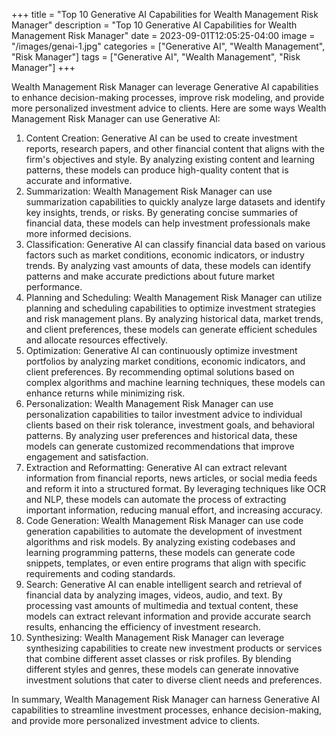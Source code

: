 +++
title = "Top 10 Generative AI Capabilities for Wealth Management Risk Manager"
description = "Top 10 Generative AI Capabilities for Wealth Management Risk Manager"
date = 2023-09-01T12:05:25-04:00
image = "/images/genai-1.jpg"
categories = ["Generative AI", "Wealth Management", "Risk Manager"]
tags = ["Generative AI", "Wealth Management", "Risk Manager"]
+++

Wealth Management Risk Manager can leverage Generative AI capabilities to enhance decision-making processes, improve risk modeling, and provide more personalized investment advice to clients. Here are some ways Wealth Management Risk Manager can use Generative AI:

1. Content Creation: Generative AI can be used to create investment reports, research papers, and other financial content that aligns with the firm's objectives and style. By analyzing existing content and learning patterns, these models can produce high-quality content that is accurate and informative.
2. Summarization: Wealth Management Risk Manager can use summarization capabilities to quickly analyze large datasets and identify key insights, trends, or risks. By generating concise summaries of financial data, these models can help investment professionals make more informed decisions.
3. Classification: Generative AI can classify financial data based on various factors such as market conditions, economic indicators, or industry trends. By analyzing vast amounts of data, these models can identify patterns and make accurate predictions about future market performance.
4. Planning and Scheduling: Wealth Management Risk Manager can utilize planning and scheduling capabilities to optimize investment strategies and risk management plans. By analyzing historical data, market trends, and client preferences, these models can generate efficient schedules and allocate resources effectively.
5. Optimization: Generative AI can continuously optimize investment portfolios by analyzing market conditions, economic indicators, and client preferences. By recommending optimal solutions based on complex algorithms and machine learning techniques, these models can enhance returns while minimizing risk.
6. Personalization: Wealth Management Risk Manager can use personalization capabilities to tailor investment advice to individual clients based on their risk tolerance, investment goals, and behavioral patterns. By analyzing user preferences and historical data, these models can generate customized recommendations that improve engagement and satisfaction.
7. Extraction and Reformatting: Generative AI can extract relevant information from financial reports, news articles, or social media feeds and reform it into a structured format. By leveraging techniques like OCR and NLP, these models can automate the process of extracting important information, reducing manual effort, and increasing accuracy.
8. Code Generation: Wealth Management Risk Manager can use code generation capabilities to automate the development of investment algorithms and risk models. By analyzing existing codebases and learning programming patterns, these models can generate code snippets, templates, or even entire programs that align with specific requirements and coding standards.
9. Search: Generative AI can enable intelligent search and retrieval of financial data by analyzing images, videos, audio, and text. By processing vast amounts of multimedia and textual content, these models can extract relevant information and provide accurate search results, enhancing the efficiency of investment research.
10. Synthesizing: Wealth Management Risk Manager can leverage synthesizing capabilities to create new investment products or services that combine different asset classes or risk profiles. By blending different styles and genres, these models can generate innovative investment solutions that cater to diverse client needs and preferences.

In summary, Wealth Management Risk Manager can harness Generative AI capabilities to streamline investment processes, enhance decision-making, and provide more personalized investment advice to clients.